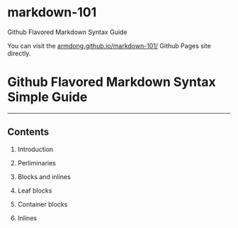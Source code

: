 # markdown-101
Github Flavored Markdown Syntax Guide

You can visit the [armdong.github.io/markdown-101/][homepage] Github Pages site directly.

# Github Flavored Markdown Syntax Simple Guide
---

## Contents

1. Introduction

2. Perliminaries

3. Blocks and inlines

4. Leaf blocks

5. Container blocks

6. Inlines



[homepage]: https://armdong.github.io/markdown-101/
